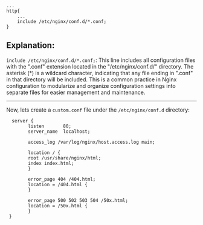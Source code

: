 ```nginx
...
http{
    ...
    include /etc/nginx/conf.d/*.conf;
}
```
## Explanation: 
`include /etc/nginx/conf.d/*.conf;`: This line includes all configuration files with the ".conf" extension located in the "/etc/nginx/conf.d/" directory. The asterisk (*) is a wildcard character, indicating that any file ending in ".conf" in that directory will be included. This is a common practice in Nginx configuration to modularize and organize configuration settings into separate files for easier management and maintenance.


---

Now, lets create a `custom.conf` file under the `/etc/nginx/conf.d` directory:
```nginx
  server {
        listen       80;
        server_name  localhost;

        access_log /var/log/nginx/host.access.log main;

        location / {
        root /usr/share/nginx/html;
        index index.html;
        }

        error_page 404 /404.html;
        location = /404.html {
        }

        error_page 500 502 503 504 /50x.html;
        location = /50x.html {
        }
 }
```